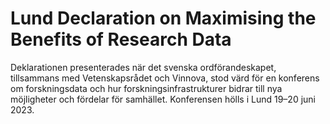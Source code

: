 # Lund Declaration on Maximising the Benefits of Research Data

Deklarationen presenterades när det svenska ordförandeskapet, tillsammans med Vetenskapsrådet och Vinnova, stod värd för en konferens om forskningsdata och hur forskningsinfrastrukturer bidrar till nya möjligheter och fördelar för samhället. Konferensen hölls i Lund 19–20 juni 2023\.

